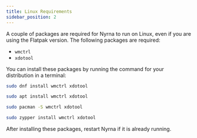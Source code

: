 ```yaml
---
title: Linux Requirements
sidebar_position: 2
---
```


A couple of packages are required for Nyrna to run on Linux, even if you are
using the Flatpak version. The following packages are required:

- `wmctrl`
- `xdotool`

You can install these packages by running the command for your 
distribution in a terminal:

```bash title="Fedora"
sudo dnf install wmctrl xdotool
```

```bash title="Debian/Ubuntu"
sudo apt install wmctrl xdotool
```

```bash title="Arch"
sudo pacman -S wmctrl xdotool
```

```bash title="OpenSUSE"
sudo zypper install wmctrl xdotool
```

After installing these packages, restart Nyrna if it is already running.

